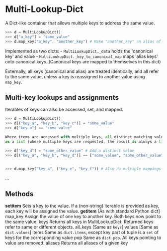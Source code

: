 # Multi-Lookup-Dict

A Dict-like container that allows multiple keys to address the same value.

```python
>>> d = MultiLookupDict()
>>> d["a_key"] = "some_value"
>>> d.map_key("a_key", "another_key") # Make "another_key" an alias of "a_key"

```
Implemented as two dicts:
    - `MultiLookupDict._data` holds the 'canonical key' and value
    - `MultiLookupDict._key_to_canonical_map` maps 'alias keys' onto canonical keys.
        (Canonical keys are mapped to themselves in this dict)
        
Externally, all keys (canonical and alias) are treated identically,
and all refer to the same value, unless a key is reassigned to another value using `map_key`.


Multi-key lookups and assignments
---------------------------------

Iterables of keys can also be accessed, set, and mapped.

```python
>>> d = MultiLookupDict()
>>> d[("key_a", "key_b", "key_c")] = "some_value"
>>> d["key_a"] == "some_value"

Where items are accessed with multiple keys, all distinct matching values are returned
as a list (where multiple keys are requested, the result is always a list, for consistency)

>>> d["key_d"] = "some_other_value" # Add a distinct value
>>> d[("key_a", "key_b", "key_d")] == ["some_value", "some_other_value"]


>>> d.map_key("key_a", ("key_e", "key_f")) # Also do multiple mappings
```

...

Methods
-------

__setitem__
    Sets a key to the value. If a (non-string) iterable is provided
    as key, each key will be assigned the value.
__getitem__
    [As with standard Python dict]
map_key
    Assign the value of one key to another key. Both keys
    now point to the same value.
keys
    Returns all keys in MultiLookupDict. Returned keys refer to same or different objects.
all_keys
    [Same as `keys`]
values
    [Same as `dict.values`]
items
    Same as `dict.items`, except key part of tuple is a `set` of keys for the corresponding value
pop
    Same as `dict.pop`. All keys pointing to value are removed.
aliases
    Returns all aliases of a given key